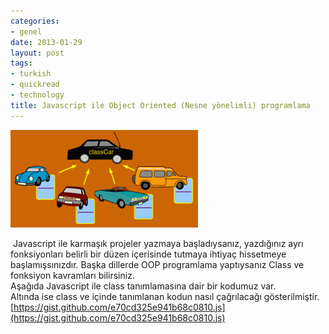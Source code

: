 ```yaml
---
categories:
- genel
date: 2013-01-29
layout: post
tags:
- turkish
- quickread
- technology
title: Javascript ile Object Oriented (Nesne yönelimli) programlama
---
```


[![](/images/c79e5-manycars.gif)](https://suatatan.wordpress.com/wp-content/uploads/2013/01/c79e5-manycars.gif)

  

 Javascript ile karmaşık projeler yazmaya başladıysanız, yazdığınız ayrı fonksiyonları belirli bir düzen içerisinde tutmaya ihtiyaç hissetmeye başlamışsınızdır. Başka dillerde OOP programlama yaptıysanız Class ve fonksiyon kavramları bilirsiniz.  
Aşağıda Javascript ile class tanımlamasına dair bir kodumuz var.  
Altında ise class ve içinde tanımlanan kodun nasıl çağrılacağı gösterilmiştir.  
[https://gist.github.com/e70cd325e941b68c0810.js](https://gist.github.com/e70cd325e941b68c0810.js)
